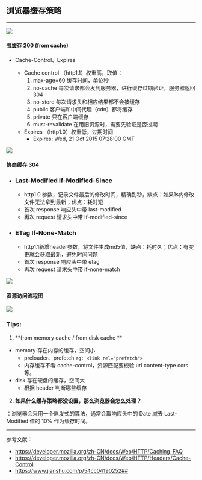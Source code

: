 ## 浏览器缓存策略
---

![](https://p1-juejin.byteimg.com/tos-cn-i-k3u1fbpfcp/4c8c80e74a9848cc9837e0bc4907b76c~tplv-k3u1fbpfcp-watermark.image)


#### 强缓存 200 (from cache）


* Cache-Control、Expires  

  * Cache control （http1.1）权重高，取值：
    1. max-age=60 缓存时间，单位秒
    2. no-cache 每次请求都会发到服务器，进行缓存过期验证，服务器返回304
    3. no-store  每次请求头和相应结果都不会被缓存
    4. public 客户端和中间代理（cdn）都将缓存
    5. private 只在客户端缓存
    6. must-revalidate 在用旧资源时，需要先验证是否过期
  * Expires （http1.0）权重低，过期时间
    * Expires: Wed, 21 Oct 2015 07:28:00 GMT

![](https://p1-juejin.byteimg.com/tos-cn-i-k3u1fbpfcp/008b276ea78749778a54fb3f72f79809~tplv-k3u1fbpfcp-watermark.image)


#### 协商缓存 304


* ### Last-Modified    If-Modified-Since

  * http1.0 参数，记录文件最后的修改时间，精确到秒，缺点：如果1s内修改文件无法拿到最新；优点：耗时短
  * 首次 response 响应头中带 last-modified
  * 再次 request 请求头中带 If-modified-since

* ### ETag  If-None-Match

  * http1.1新增header参数，将文件生成md5值，缺点：耗时久；优点：有变更就会获取最新，避免时间问题
  * 首次 response 响应头中带 etag
  * 再次 request 请求头中带 if-none-match
  

![](https://p6-juejin.byteimg.com/tos-cn-i-k3u1fbpfcp/700db505bc0b403eaa993577ed92658a~tplv-k3u1fbpfcp-watermark.image)


#### 资源访问流程图

![](https://p9-juejin.byteimg.com/tos-cn-i-k3u1fbpfcp/0bd62f2454bf46558b5ebc72aad90522~tplv-k3u1fbpfcp-watermark.image)

### Tips:
1. **from memory cache / from disk cache  **

* memory 存在内存的缓存，空间小
  * preloader、prefetch  ``eg: <link rel="prefetch">``
  * 内存缓存不看 cache-control，资源匹配要校验 url content-type cors 等。
* disk 存在硬盘的缓存，空间大
  * 根据 header 判断哪些缓存

2. **如果什么缓存策略都没设置，那么浏览器会怎么处理？**

：浏览器会采用一个启发式的算法，通常会取响应头中的 Date 减去 Last-Modified 值的 10% 作为缓存时间。



---


参考文献：

* https://developer.mozilla.org/zh-CN/docs/Web/HTTP/Caching_FAQ
* https://developer.mozilla.org/zh-CN/docs/Web/HTTP/Headers/Cache-Control
* https://www.jianshu.com/p/54cc04190252## 